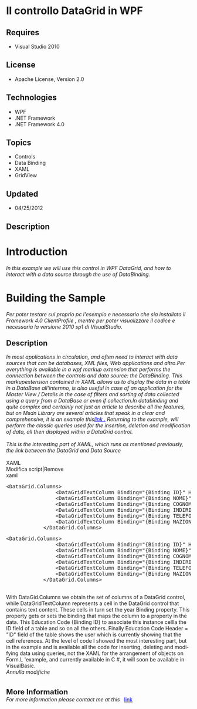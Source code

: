 # Il controllo DataGrid in WPF
## Requires
- Visual Studio 2010
## License
- Apache License, Version 2.0
## Technologies
- WPF
- .NET Framework
- .NET Framework 4.0
## Topics
- Controls
- Data Binding
- XAML
- GridView
## Updated
- 04/25/2012
## Description

<h1>Introduction</h1>
<div><em><span class="hps">In</span> <span class="hps">this example</span> <span class="hps">
we will</span> <span class="hps">use this control</span> <span class="hps">in WPF</span>
<span class="hps">DataGrid</span><span>,</span> <span class="hps">and</span> <span class="hps">
how to interact</span> <span class="hps">with a</span> <span class="hps">data</span>
<span class="hps">source</span> <span class="hps">through the use</span> <span class="hps">
of</span> <span class="hps">DataBinding</span><span>.</span></em></div>
<h1><span>Building the Sample</span></h1>
<div><em><em>Per poter testare sul proprio pc l'esempio e necessario che sia installato il Framework 4.0 ClientProfile , mentre per poter visualizzare il codice e necessaria la versione 2010 sp1 di VisualStudio.</em></em></div>
<div><span style="font-size:20px; font-weight:bold">&nbsp;</span>&nbsp;</div>
<div><span style="font-size:20px; font-weight:bold">Description</span></div>
<div><em></em>&nbsp;</div>
<div><em><span class="hps">In</span> <span class="hps">most applications</span>
<span class="hps">in circulation</span><span>, and</span> <span class="hps">often</span>
<span class="hps">need to interact</span> <span class="hps">with</span> <span class="hps">
data sources</span> <span class="hps">that can be</span> <span class="hps">databases, XML files</span><span>,</span>
<span class="hps">Web applications</span> <span class="hps">and</span> <span class="hps">
altro.Per</span> <span class="hps">everything</span> <span class="hps">is available</span>
<span class="hps">in</span> <span class="hps">a</span> <span class="hps">wpf</span>
<span class="hps">markup</span> <span class="hps">extension that</span> <span class="hps">
performs</span> <span class="hps">the connection</span> <span class="hps">between the controls</span>
<span class="hps">and</span> <span class="hps">data source</span><span>:</span>
<span class="hps">the</span> <span class="hps">DataBinding</span><span>.</span>
<span class="hps">This</span> <span class="hps">markupextension</span> <span class="hps">
contained</span> <span class="hps">in</span> <span class="hps">XAML</span> <span class="hps">
allows us to</span> <span class="hps">display the</span> <span class="hps">data in a</span>
<span class="hps">table in</span> <span class="hps">a DataBase</span> <span class="hps">
all'internno</span><span>,</span> <span class="hps">is also useful</span> <span class="hps">
in</span> <span class="hps">case of</span> <span class="hps">an application</span>
<span class="hps">for the</span> <span class="hps">Master View</span> <span class="hps">
/ Details</span> <span class="hps">in the case of</span> <span class="hps">filters and</span>
<span class="hps">sorting of data</span> <span class="hps">collected using a</span>
<span class="hps">query</span> <span class="hps">from a</span> <span class="hps">
DataBase</span> <span class="hps">or even</span> <span class="hps">if</span> <span class="hps">
collection.In</span> <span class="hps">databinding</span> <span class="hps">and quite</span>
<span class="hps">complex and</span> <span class="hps">certainly not</span> <span class="hps">
just</span> <span class="hps">an article</span> <span class="hps">to describe</span>
<span class="hps">all the features,</span> <span class="hps">but on</span> <span class="hps">
Msdn</span> <span class="hps">Library are</span> <span class="hps">several</span>
<span class="hps">articles that speak</span> <span class="hps">in a clear</span>
<span class="hps">and comprehensive</span><span>,</span> <span class="hps">it</span>
<span class="hps">is</span> <span class="hps">an example</span> <span class="hps">
this<a href="http://msdn.microsoft.com/en-us/library/ms750612.aspx"><span style="color:#0000ff"><em><span style="text-decoration:underline">link .</span></em></span></a></span>
<span class="hps">Returning</span> <span class="hps">to the example</span><span>,</span>
<span class="hps">will perform the</span> <span class="hps">classic</span> <span class="hps">
queries</span> <span class="hps">used</span> <span class="hps">for the insertion</span><span>, deletion</span>
<span class="hps">and modification</span> <span class="hps">of data</span><span>, all</span>
<span class="hps">then displayed</span> <span class="hps">within a</span> <span class="hps">
DataGrid control</span><span>.</span><br>
<br>
<span class="hps">This</span> <span class="hps">is the</span> <span class="hps">
interesting</span> <span class="hps">part of</span> <span class="hps">XAML</span><span>, which</span>
<span class="hps">runs as</span> <span class="hps">mentioned previously, the</span>
<span class="hps">link between</span> <span class="hps">the DataGrid</span> <span class="hps">
and</span> <span class="hps">Data</span> <span class="hps">Source</span></em></div>
<div>&nbsp;</div>
<div class="scriptcode">
<div class="pluginEditHolder" pluginCommand="mceScriptCode">
<div class="title"><span>XAML</span></div>
<div class="pluginLinkHolder"><span class="pluginEditHolderLink">Modifica script</span>|<span class="pluginRemoveHolderLink">Remove</span></div>
<span class="hidden">xaml</span>
<pre class="hidden">&lt;DataGrid.Columns&gt;
                &lt;DataGridTextColumn Binding=&quot;{Binding ID}&quot; Header=&quot;ID&quot; /&gt;
                &lt;DataGridTextColumn Binding=&quot;{Binding NOME}&quot; Header=&quot;NOME&quot; /&gt;
                &lt;DataGridTextColumn Binding=&quot;{Binding COGNOME}&quot; Header=&quot;COGNOME&quot; /&gt;
                &lt;DataGridTextColumn Binding=&quot;{Binding INDIRIZZO}&quot; Header=&quot;INDIRIZZO&quot; /&gt;
                &lt;DataGridTextColumn Binding=&quot;{Binding TELEFONO}&quot; Header=&quot;TELEFONO&quot; /&gt;
                &lt;DataGridTextColumn Binding=&quot;{Binding NAZIONALITA}&quot; Header=&quot;NAZIONALITA&quot; /&gt;
            &lt;/DataGrid.Columns&gt;</pre>
<div class="preview">
<pre class="xaml"><span class="xaml__tag_start">&lt;DataGrid</span>.Columns<span class="xaml__tag_start">&gt;&nbsp;
</span>&nbsp;&nbsp;&nbsp;&nbsp;&nbsp;&nbsp;&nbsp;&nbsp;&nbsp;&nbsp;&nbsp;&nbsp;&nbsp;&nbsp;&nbsp;&nbsp;<span class="xaml__tag_start">&lt;DataGridTextColumn</span>&nbsp;<span class="xaml__attr_name">Binding</span>=<span class="xaml__attr_value">&quot;{Binding&nbsp;ID}&quot;</span>&nbsp;<span class="xaml__attr_name">Header</span>=<span class="xaml__attr_value">&quot;ID&quot;</span>&nbsp;<span class="xaml__tag_start">/&gt;</span>&nbsp;
&nbsp;&nbsp;&nbsp;&nbsp;&nbsp;&nbsp;&nbsp;&nbsp;&nbsp;&nbsp;&nbsp;&nbsp;&nbsp;&nbsp;&nbsp;&nbsp;<span class="xaml__tag_start">&lt;DataGridTextColumn</span>&nbsp;<span class="xaml__attr_name">Binding</span>=<span class="xaml__attr_value">&quot;{Binding&nbsp;NOME}&quot;</span>&nbsp;<span class="xaml__attr_name">Header</span>=<span class="xaml__attr_value">&quot;NOME&quot;</span>&nbsp;<span class="xaml__tag_start">/&gt;</span>&nbsp;
&nbsp;&nbsp;&nbsp;&nbsp;&nbsp;&nbsp;&nbsp;&nbsp;&nbsp;&nbsp;&nbsp;&nbsp;&nbsp;&nbsp;&nbsp;&nbsp;<span class="xaml__tag_start">&lt;DataGridTextColumn</span>&nbsp;<span class="xaml__attr_name">Binding</span>=<span class="xaml__attr_value">&quot;{Binding&nbsp;COGNOME}&quot;</span>&nbsp;<span class="xaml__attr_name">Header</span>=<span class="xaml__attr_value">&quot;COGNOME&quot;</span>&nbsp;<span class="xaml__tag_start">/&gt;</span>&nbsp;
&nbsp;&nbsp;&nbsp;&nbsp;&nbsp;&nbsp;&nbsp;&nbsp;&nbsp;&nbsp;&nbsp;&nbsp;&nbsp;&nbsp;&nbsp;&nbsp;<span class="xaml__tag_start">&lt;DataGridTextColumn</span>&nbsp;<span class="xaml__attr_name">Binding</span>=<span class="xaml__attr_value">&quot;{Binding&nbsp;INDIRIZZO}&quot;</span>&nbsp;<span class="xaml__attr_name">Header</span>=<span class="xaml__attr_value">&quot;INDIRIZZO&quot;</span>&nbsp;<span class="xaml__tag_start">/&gt;</span>&nbsp;
&nbsp;&nbsp;&nbsp;&nbsp;&nbsp;&nbsp;&nbsp;&nbsp;&nbsp;&nbsp;&nbsp;&nbsp;&nbsp;&nbsp;&nbsp;&nbsp;<span class="xaml__tag_start">&lt;DataGridTextColumn</span>&nbsp;<span class="xaml__attr_name">Binding</span>=<span class="xaml__attr_value">&quot;{Binding&nbsp;TELEFONO}&quot;</span>&nbsp;<span class="xaml__attr_name">Header</span>=<span class="xaml__attr_value">&quot;TELEFONO&quot;</span>&nbsp;<span class="xaml__tag_start">/&gt;</span>&nbsp;
&nbsp;&nbsp;&nbsp;&nbsp;&nbsp;&nbsp;&nbsp;&nbsp;&nbsp;&nbsp;&nbsp;&nbsp;&nbsp;&nbsp;&nbsp;&nbsp;<span class="xaml__tag_start">&lt;DataGridTextColumn</span>&nbsp;<span class="xaml__attr_name">Binding</span>=<span class="xaml__attr_value">&quot;{Binding&nbsp;NAZIONALITA}&quot;</span>&nbsp;<span class="xaml__attr_name">Header</span>=<span class="xaml__attr_value">&quot;NAZIONALITA&quot;</span>&nbsp;<span class="xaml__tag_start">/&gt;</span>&nbsp;
&nbsp;&nbsp;&nbsp;&nbsp;&nbsp;&nbsp;&nbsp;&nbsp;&nbsp;&nbsp;&nbsp;&nbsp;&lt;/DataGrid.Columns&gt;</pre>
</div>
</div>
</div>
<div><span><span id="result_box" lang="en"></span></span>&nbsp;</div>
<div><span><span lang="en"><span class="hps">With</span> <span class="hps">DataGid.Columns</span>
<span class="hps">we obtain the set</span> <span class="hps">of</span> <span class="hps">
columns</span> <span class="hps">of a</span> <span class="hps">DataGrid</span>
<span class="hps">control</span><span>,</span> <span class="hps">while</span>
<span class="hps">DataGridTextColumn</span> <span class="hps">represents a cell</span>
<span class="hps">in the</span> <span class="hps">DataGrid control that</span>
<span class="hps">contains</span> <span class="hps">text content</span><span>.</span>
<span class="hps">These</span> <span class="hps">cells</span> <span class="hps">
in turn</span> <span class="hps">set</span> <span class="hps">the</span> <span class="hps">
year</span> <span class="hps">Binding property</span><span>.</span> <span class="hps">
This</span> <span class="hps">property</span> <span class="hps">gets or</span>
<span class="hps">sets</span> <span class="hps">the binding that</span> <span class="hps">
maps the column</span> <span class="hps">to a property</span> <span class="hps">
in the data</span><span>.</span> <span class="hps">This</span> <span class="hps">
Education</span> <span class="hps">Code</span> <span class="hps x_atn">{</span><span>Binding</span>
<span class="hps">ID</span><span>} to</span> <span class="hps">associate</span>
<span class="hps">this</span> <span class="hps">instance</span> <span class="hps">
cellla</span> <span class="hps">the</span> <span class="hps">ID field</span> <span class="hps">
of a table and</span> <span class="hps">so on</span> <span class="hps">all</span>
<span class="hps">the others.</span> <span class="hps">Finally</span> <span class="hps">
Education</span> <span class="hps">Code</span> <span class="hps">Header =</span>
<span class="hps x_atn">&quot;</span><span>ID</span><span>&quot;</span> <span class="hps">
field</span> <span class="hps">of the table</span> <span class="hps">shows the user</span>
<span class="hps">which is currently</span> <span class="hps">showing</span> <span class="hps">
that</span> <span class="hps">the cell</span> <span class="hps">references</span><span>.</span>
<span class="hps">At the level</span> <span class="hps">of code</span> <span class="hps">
I showed</span> <span class="hps">the most interesting part</span><span>,</span>
<span class="hps">but in the example</span> <span class="hps">and is available all</span>
<span class="hps">the code</span> <span class="hps">for inserting</span><span>,</span>
<span class="hps">deleting and</span> <span class="hps">modifying data using</span>
<span class="hps">queries</span><span>,</span> <span class="hps">not</span> <span class="hps">
the</span> <span class="hps">XAML for</span> <span class="hps">the arrangement of</span>
<span class="hps">objects</span> <span class="hps">on</span> <span class="hps">
Form.L</span> <span class="hps x_atn">'</span><span class="hps">example, and</span>
<span class="hps">currently available in</span> <span class="hps">C</span> <span class="hps">
#</span><span>,</span> <span class="hps">it will soon be</span> <span class="hps">
available in</span> <span class="hps">VisualBasic</span><span>.</span></span> </span>
</div>
<div id="gt-res-tools">
<address id="gt-src-tools-l"><a id="gt-undo" style="">Annulla modifiche</a></address>
<div id="gt-res-tools-r">
<div class="trans-listen-button x_goog-toolbar-button" id="gt-res-listen"><span class="jfk-button-img">&nbsp;</span></div>
<div class="trans-roman-button x_goog-toolbar-button" id="gt-res-roman" style="">
<span class="jfk-button-img">&nbsp;</span></div>
<div id="gt-res-rate">
<div class="goog-inline-block x_goog-toolbar-menu-button">
<div class="goog-inline-block x_goog-toolbar-menu-button-outer-box">
<div class="goog-inline-block x_goog-toolbar-menu-button-inner-box">
<div class="goog-inline-block x_goog-toolbar-menu-button-caption"><span style="font-size:20px; font-weight:bold">More Information</span></div>
</div>
</div>
</div>
</div>
</div>
</div>
<div><em></em></div>
<div><em><span class="hps">For</span> <span class="hps">more information</span>
<span class="hps">please contact me at</span> <span class="hps">this</span>&nbsp;&nbsp;
<a href="http://community.visual-basic.it/carmelolamonica/default.aspx"><span style="color:#0000ff"><span style="font-style:normal">link</span></span></a></em></div>
